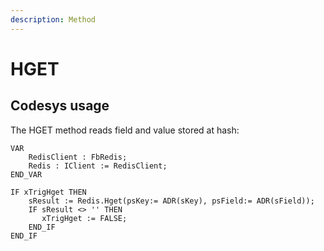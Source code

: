```yaml
---
description: Method
---
```


# HGET

## Codesys usage

The HGET method reads field and value stored at hash:

```
VAR	
	RedisClient : FbRedis;
	Redis : IClient := RedisClient;
END_VAR
```

```
IF xTrigHget THEN
 	sResult := Redis.Hget(psKey:= ADR(sKey), psField:= ADR(sField));
  	IF sResult <> '' THEN
	   xTrigHget := FALSE;
  	END_IF
END_IF
```

